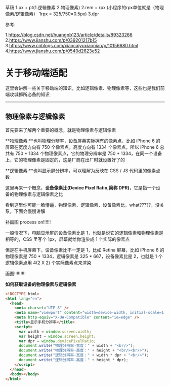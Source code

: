 草稿
1.px + pt(1.逻辑像素 2.物理像素)
2.rem + rpx (小程序的rpx单位就是（物理像素/逻辑像素） 1rpx = 325/750=0.5px)
3.dpr

参考:

1.https://blog.csdn.net/huangpb123/article/details/89323266
2.https://www.jianshu.com/p/039201217b15
3.https://www.cnblogs.com/xiaocaiyuxiaoniao/p/10156680.html
4.https://www.jianshu.com/p/0540d2623e52

# 关于移动端适配

这里会讲解一些关于移动端的知识，比如逻辑像素、物理像素等，这些也是我们前端攻城狮所必备的知识  

----

## 物理像素与逻辑像素

首先要来了解两个重要的概念，就是物理像素与逻辑像素  

**物理像素:**也叫物理分辨率，设备屏幕实际拥有的像素点，比如 iPhone 6 的屏幕在宽度方向有 750 个像素点，高度方向有 1334 个像素点，所以 iPhone 6 总共有 750 * 1334 个物理像素点，它的物理分辨率是 750 * 1334，在同一个设备上，它的物理像素是固定的，这是厂商在出厂时就设置好了的  

**逻辑像素:**也叫显示屏分辨率，可以理解为反映在 CSS / JS 代码里的像素点数  

这里再来一个概念，**设备像素比(Device Pixel Ratio,简称 DPR)**，它是指一个设备的物理像素与逻辑像素之比  

看到这里你可能一脸懵逼，物理像素、逻辑像素、设备像素比，what?????，没关系，下面会慢慢讲解  

补画图 process on!!!!!!

一般情况下，电脑显示屏的设备像素比是 1，也就是说它的逻辑像素和物理像素是相等的，CSS 里写个 1px，屏幕就给你渲染成 1 个实际的像素点  

但是在手机屏幕下，设备像素比不一定是 1，比如 Retina 屏幕，比如 iPhone 6 的物理像素是 750 * 1334，逻辑像素是 325 * 667，设备像素比是 2，也就是 1 个逻辑像素点用 4(2 X 2) 个实际像素点来渲染  

画图!!!!!!!!!

**如何获取设备的物理像素与逻辑像素**

```html
<!DOCTYPE html>
<html lang="en">
  <head>
    <meta charset="UTF-8" />
    <meta name="viewport" content="width=device-width, initial-scale=1.0" />
    <meta http-equiv="X-UA-Compatible" content="ie=edge" />
    <title>显示手机分辨率</title>
    <script>
      var width = window.screen.width;
      var height = window.screen.height;
      var dpr = window.devicePixelRatio;
      document.write("物理分辨率-宽度：" + width + "<br/>");
      document.write("物理分辨率-高度：" + height + "<br/><br/>");
      document.write("逻辑分辨率-宽度：" + width * dpr + "<br/>");
      document.write("逻辑分辨率-高度：" + height * dpr);
    </script>
  </head>
  <body></body>
</html>
```







